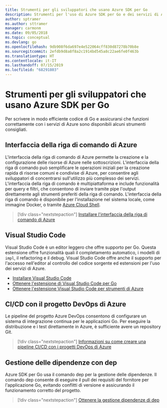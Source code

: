 ```yaml
---
title: Strumenti per gli sviluppatori che usano Azure SDK per Go
description: Strumenti per l'uso di Azure SDK per Go e dei servizi di Azure
author: sptramer
ms.author: sttramer
manager: carmonm
ms.date: 09/05/2018
ms.topic: conceptual
ms.devlang: go
ms.openlocfilehash: 9db908f6da697e4e522064cff830d87278b70b8e
ms.sourcegitcommit: 2efdb9d8a8f8a2c1914bd545a8c22ae6fe0f463b
ms.translationtype: HT
ms.contentlocale: it-IT
ms.lasthandoff: 07/15/2019
ms.locfileid: "68291803"
---
```

# <a name="tools-for-developers-using-the-azure-sdk-for-go"></a>Strumenti per gli sviluppatori che usano Azure SDK per Go

Per scrivere in modo efficiente codice di Go e assicurarsi che funzioni correttamente con i servizi di Azure sono disponibili alcuni strumenti consigliati.

## <a name="azure-cli"></a>Interfaccia della riga di comando di Azure

L'interfaccia della riga di comando di Azure permette la creazione e la configurazione delle risorse di Azure nelle sottoscrizioni. L'interfaccia della riga di comando può semplificare le operazioni iniziali per la creazione rapida di risorse comuni e condivise di Azure, per consentire agli sviluppatori di concentrarsi sull'utilizzo più complesso dei servizi. L'interfaccia della riga di comando è multipiattaforma e include funzionalità per query e filtri, che consentono di inviare tramite pipe l'output direttamente agli strumenti preferiti della riga di comando. L'interfaccia della riga di comando è disponibile per l'installazione nel sistema locale, come immagine Docker, o tramite [Azure Cloud Shell](https://docs.microsoft.com/azure/cloud-shell/overview).

> [!div class="nextstepaction"]
> [Installare l'interfaccia della riga di comando di Azure](/cli/azure/install-azure-cli)

## <a name="visual-studio-code"></a>Visual Studio Code

Visual Studio Code è un editor leggero che offre supporto per Go. Questa estensione offre funzionalità quali il completamento automatico, i modelli di `impl`, il refactoring e il debug. Visual Studio Code offre anche il supporto per l'accesso nell'editor al controllo del codice sorgente ed estensioni per l'uso dei servizi di Azure.

* [Installare Visual Studio Code](https://code.visualstudio.com/Download)
* [Ottenere l'estensione di Visual Studio Code per Go](https://code.visualstudio.com/docs/languages/go)
* [Ottenere l'estensione Visual Studio Code per strumenti di Azure](https://marketplace.visualstudio.com/items?itemName=ms-vscode.vscode-azureextensionpack)

## <a name="cicd-with-azure-devops-project"></a>CI/CD con il progetto DevOps di Azure

Le pipeline del progetto Azure DevOps consentono di configurare un sistema di integrazione continua per le applicazioni Go. Per eseguire la distribuzione e i test direttamente in Azure, è sufficiente avere un repository Git.

> [!div class="nextstepaction"]
> [Informazioni su come creare una pipeline CI/CD con i progetti DevOps di Azure](/azure/devops-project/azure-devops-project-go)

## <a name="dependency-management-with-dep"></a>Gestione delle dipendenze con dep

Azure SDK per Go usa il comando dep per la gestione delle dipendenze. Il comando dep consente di eseguire il pull dei requisiti del fornitore per l'applicazione Go, evitando conflitti di versione e assicurando il funzionamento corretto del progetto.

> [!div class="nextstepaction"]
> [Ottenere la gestione dipendenze di dep](https://github.com/golang/dep)
